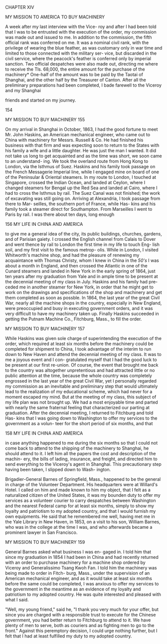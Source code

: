 CHAPTER XIV 

MY MISSION TO AMERICA TO BUY 
MACHINERY 

A week after my last interview with the Vice- 
roy and after I had been told that I was to be 
entrusted with the execution of the order, my 
commission was made out and issued to me. In 
addition to the commission, the fifth official rank 
was conferred on me. It was a nominal civil 
rank, with the privilege of wearing the blue 
feather, as was customary only in war time and 
limited to those connected with the military ser- 
vice, but discarded in the civil service, where the 
peacock's feather is conferred only by imperial 
sanction. Two official despatches were also made 
out, directing me where to receive the Tls. 
68,000, the entire amount for the purchase of 
the machinery* One-half of the amount was to 
be paid by the Taotai of Shanghai, and the other 
half by the Treasurer of Canton. After all the 
preliminary preparations had been completed, I 
bade farewell to the Viceroy and my Shanghai 

friends and started on my journey. 

154 



MY MISSION TO BUY MACHINERY 155 

On my arrival in Shanghai in October, 1863, 
I had the good fortune to meet Mr. John 
Haskins, an American mechanical engineer, who 
came out to China with machinery for Messrs. 
Russell & Co. He had finished his business with 
that firm and was expecting soon to return to the 
States with his family a wife and a little 
daughter. He was just the man I wanted. It 
did not take us long to get acquainted and as the 
time was short, we soon came to an understand- 
ing. We took the overland route from Hong 
Kong to London, via the Isthmus of Suez. 
Haskins and his family took passage on the 
French Messagerie Imperial line, while I 
engaged mine on board of one of the Peninsular 
& Oriental steamers. In my route to London, I 
touched at Singapore, crossed the Indian 
Ocean, and landed at Ceylon, where I changed 
steamers for Bengal up the Red Sea and landed 
at Cairo, where I had to cross the Isthmus by 
rail. The Suez Canal was not finished; the work 
of excavating was still going on. Arriving at 
Alexandria, I took passage from there to Mar- 
seilles, the southern port of France, while Has- 
kins and his family took a steamer direct for 
Southampton. From Marseilles I went to Paris 
by rail. I was there about ten days, long enough 



156 MY LIFE IN CHINA AND AMERICA 

to give me a general idea of the city, its public 
buildings, churches, gardens, and of Parisian 
gaiety. I crossed the English channel from 
Calais to Dover and went thence by rail to 
London the first time in my life to touch Eng- 
lish soil, and my first visit to the famous metrop- 
olis. While in London, I visited Whitworth's 
machine shop, and had the pleasure of renewing 
my acquaintance with Thomas Christy, whom I 
knew in China in the *50's* I was about a month 
in England, and then crossed the Atlantic in one 
of the Cunard steamers and landed in New York 
in the early spring of 1864, just ten years after 
my graduation from Yale and in ample time to 
be present at the decennial meeting of my 
class in July. Haskins and his family had pre- 
ceded me in another steamer for New York, in 
order that he might get to work on the drawings 
and specifications of the shop and machinery and 
get them completed as soon as possble. In 1864, 
the last year of the great Civil War, nearly all 
the machine shops in the country, especially in 
New England, were preoccupied and busy in 
executing government orders, and it was very 
difficult to have my machinery taken up. Finally 
Haskins succeeded in getting the Putnam 
Machine Co., Fitchburg, Mass., to fill the order. 



MY MISSION TO BUY MACHINERY 157 

While Haskins was given sole charge of 
superintending the execution of the order, which 
required at least six months before the machinery 
could be completed for shipment to China, I took 
advantage of the interim to run down to New 
Haven and attend the decennial meeting of 
my class. It was to me a joyous event and I con- 
gratulated myself that I had the good luck to 
be present at our first re-union. Of course, the 
event that brought me back to the country was 
altogether unpretentious and had attracted little 
or no public attention at the time, because the 
whole country was completely engrossed in the 
last year of the great Civil War, yet I personally 
regarded my commission as an inevitable and 
preliminary step that would ultimately lead to 
the realization of my educational scheme, which 
had never for a moment escaped my mind. But 
at the meeting of my class, this subject of my 
life plan was not brought up. We had a 
most enjoyable time and parted with nearly the 
same fraternal feeling that characterized our 
parting at graduation. After the decennial 
meeting, I returned to Fitchburg and told Has- 
kins that I was going down to Washington to 
offer my services to the government as a volun- 
teer for the short period of six months, and that 



158 MY LIFE IN CHINA AND AMERICA 

in case anything happened to me during the six 
months so that I could not come back to attend 
to the shipping of the machinery to Shanghai, 
he should attend to it. I left him all the 
papers the cost and description of the machin- 
ery, the bills of lading, insurance, and freight, 
and directed him to send everything to the 
Viceroy's agent in Shanghai. This precautionary 
step having been taken, I slipped down to Wash- 
ington. 

Brigadier-General Barnes of Springfield, 
Mass., happened to be the general in charge of 
the Volunteer Department. His headquarters 
were at Willard's Hotel. I called on him and 
made known to him my object, that I felt as a 
naturalized citizen of the United States, it was 
my bounden duty to offer my services as a 
volunteer courier to carry despatches between 
Washington and the nearest Federal camp for 
at least six months, simply to show my loyalty 
and patriotism to my adopted country, and that 
I would furnish my own equipments. He said 
that he remembered me well, having met me in 
the Yale Library in New Haven, in 1853, on a 
visit to his son, William Barnes, who was in the 
college at the time I was, and who afterwards 
became a prominent lawyer in San Francisco. 



MY MISSION TO BUY MACHINERY 159 

General Barnes asked what business I was en- 
gaged in. I told him that since my graduation 
in 1854 I had been in China and had recently 
returned with an order to purchase machinery 
for a machine shop ordered by Viceroy and 
Generalissimo Tsang Kwoh Fan. I told him 
the machinery was being made to order in Fitch- 
burg, Mass., under the supervision of an 
American mechanical engineer, and as it would 
take at least six months before the same could 
be completed, I was anxious to offer my services 
to the government in the meantime as an evidence 
of my loyalty and patriotism to my adopted 
country. He was quite interested and pleased 
with what I said. 

"Well, my young friend," said he, "I thank 
you very much for your offer, but since you are 
charged with a responsible trust to execute for 
the Chinese government, you had better return 
to Fitchburg to attend to it. We have plenty of 
men to serve, both as couriers and as fighting 
men to go to the front." Against this peremptory 
decision, I could urge nothing further, but I felt 
that I had at least fulfilled my duty to my 
adopted country. 




